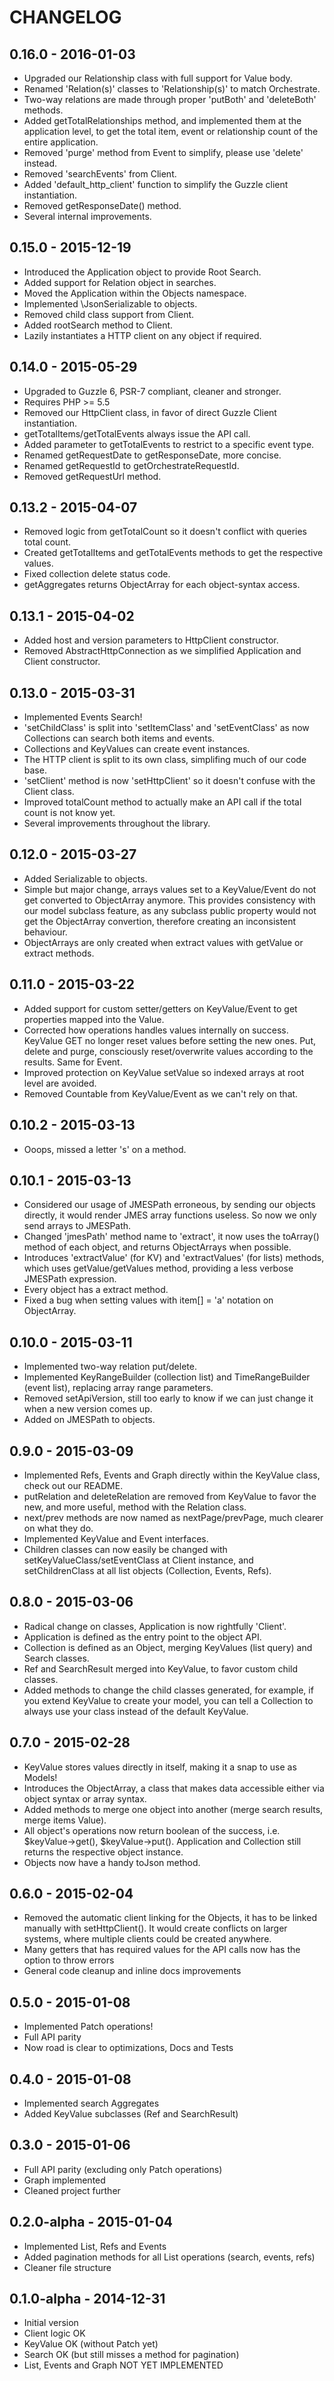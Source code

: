 # CHANGELOG

## 0.16.0 - 2016-01-03
- Upgraded our Relationship class with full support for Value body.
- Renamed 'Relation(s)' classes to 'Relationship(s)' to match Orchestrate.
- Two-way relations are made through proper 'putBoth' and 'deleteBoth' methods.
- Added getTotalRelationships method, and implemented them at the application level, to get the total item, event or relationship count of the entire application.
- Removed 'purge' method from Event to simplify, please use 'delete' instead.
- Removed 'searchEvents' from Client.
- Added 'default_http_client' function to simplify the Guzzle client instantiation.
- Removed getResponseDate() method.
- Several internal improvements.

## 0.15.0 - 2015-12-19
- Introduced the Application object to provide Root Search.
- Added support for Relation object in searches.
- Moved the Application within the Objects namespace.
- Implemented \JsonSerializable to objects.
- Removed child class support from Client.
- Added rootSearch method to Client.
- Lazily instantiates a HTTP client on any object if required.

## 0.14.0 - 2015-05-29
- Upgraded to Guzzle 6, PSR-7 compliant, cleaner and stronger.
- Requires PHP >= 5.5
- Removed our HttpClient class, in favor of direct Guzzle Client instantiation.
- getTotalItems/getTotalEvents always issue the API call.
- Added parameter to getTotalEvents to restrict to a specific event type.
- Renamed getRequestDate to getResponseDate, more concise.
- Renamed getRequestId to getOrchestrateRequestId.
- Removed getRequestUrl method.

## 0.13.2 - 2015-04-07
- Removed logic from getTotalCount so it doesn't conflict with queries total count.
- Created getTotalItems and getTotalEvents methods to get the respective values.
- Fixed collection delete status code.
- getAggregates returns ObjectArray for each object-syntax access.

## 0.13.1 - 2015-04-02
- Added host and version parameters to HttpClient constructor.
- Removed AbstractHttpConnection as we simplified Application and Client constructor.

## 0.13.0 - 2015-03-31
- Implemented Events Search!
- 'setChildClass' is split into 'setItemClass' and 'setEventClass' as now Collections can search both items and events.
- Collections and KeyValues can create event instances.
- The HTTP client is split to its own class, simplifing much of our code base.
- 'setClient' method is now 'setHttpClient' so it doesn't confuse with the Client class.
- Improved totalCount method to actually make an API call if the total count is not know yet.
- Several improvements throughout the library.

## 0.12.0 - 2015-03-27
- Added Serializable to objects.
- Simple but major change, arrays values set to a KeyValue/Event do not get converted to ObjectArray anymore. This provides consistency with our model subclass feature, as any subclass public property would not get the ObjectArray convertion, therefore creating an inconsistent behaviour.
- ObjectArrays are only created when extract values with getValue or extract methods.

## 0.11.0 - 2015-03-22
- Added support for custom setter/getters on KeyValue/Event to get properties mapped into the Value.
- Corrected how operations handles values internally on success. KeyValue GET no longer reset values before setting the new ones. Put, delete and purge, consciously reset/overwrite values according to the results. Same for Event.
- Improved protection on KeyValue setValue so indexed arrays at root level are avoided.
- Removed Countable from KeyValue/Event as we can't rely on that.

## 0.10.2 - 2015-03-13
- Ooops, missed a letter 's' on a method.

## 0.10.1 - 2015-03-13
- Considered our usage of JMESPath erroneous, by sending our objects directly, it would render JMES array functions useless. So now we only send arrays to JMESPath.
- Changed 'jmesPath' method name to 'extract', it now uses the toArray() method of each object, and returns ObjectArrays when possible.
- Introduces 'extractValue' (for KV) and 'extractValues' (for lists) methods, which uses getValue/getValues method, providing a less verbose JMESPath expression.
- Every object has a extract method.
- Fixed a bug when setting values with item[] = 'a' notation on ObjectArray.

## 0.10.0 - 2015-03-11
- Implemented two-way relation put/delete.
- Implemented KeyRangeBuilder (collection list) and TimeRangeBuilder (event list), replacing array range parameters.
- Removed setApiVersion, still too early to know if we can just change it when a new version comes up.
- Added on JMESPath to objects.

## 0.9.0 - 2015-03-09
- Implemented Refs, Events and Graph directly within the KeyValue class, check out our README.
- putRelation and deleteRelation are removed from KeyValue to favor the new, and more useful, method with the Relation class.
- next/prev methods are now named as nextPage/prevPage, much clearer on what they do.
- Implemented KeyValue and Event interfaces.
- Children classes can now easily be changed with setKeyValueClass/setEventClass at Client instance, and setChildrenClass at all list objects (Collection, Events, Refs).

## 0.8.0 - 2015-03-06
- Radical change on classes, Application is now rightfully 'Client'.
- Application is defined as the entry point to the object API.
- Collection is defined as an Object, merging KeyValues (list query) and Search classes.
- Ref and SearchResult merged into KeyValue, to favor custom child classes.
- Added methods to change the child classes generated, for example, if you extend KeyValue to create your model, you can tell a Collection to always use your class instead of the default KeyValue.

## 0.7.0 - 2015-02-28
- KeyValue stores values directly in itself, making it a snap to use as Models!
- Introduces the ObjectArray, a class that makes data accessible either via object syntax or array syntax.
- Added methods to merge one object into another (merge search results, merge items Value).
- All object's operations now return boolean of the success, i.e. $keyValue->get(), $keyValue->put(). Application and Collection still returns the respective object instance.
- Objects now have a handy toJson method.

## 0.6.0 - 2015-02-04
- Removed the automatic client linking for the Objects, it has to be linked manually with setHttpClient(). It would create conflicts on larger systems, where multiple clients could be created anywhere.
- Many getters that has required values for the API calls now has the option to throw errors
- General code cleanup and inline docs improvements

## 0.5.0 - 2015-01-08
- Implemented Patch operations!
- Full API parity
- Now road is clear to optimizations, Docs and Tests

## 0.4.0 - 2015-01-08
- Implemented search Aggregates
- Added KeyValue subclasses (Ref and SearchResult)

## 0.3.0 - 2015-01-06
- Full API parity (excluding only Patch operations)
- Graph implemented
- Cleaned project further

## 0.2.0-alpha - 2015-01-04
- Implemented List, Refs and Events
- Added pagination methods for all List operations (search, events, refs)
- Cleaner file structure

## 0.1.0-alpha - 2014-12-31
- Initial version
- Client logic OK
- KeyValue OK (without Patch yet)
- Search OK (but still misses a method for pagination)
- List, Events and Graph NOT YET IMPLEMENTED
